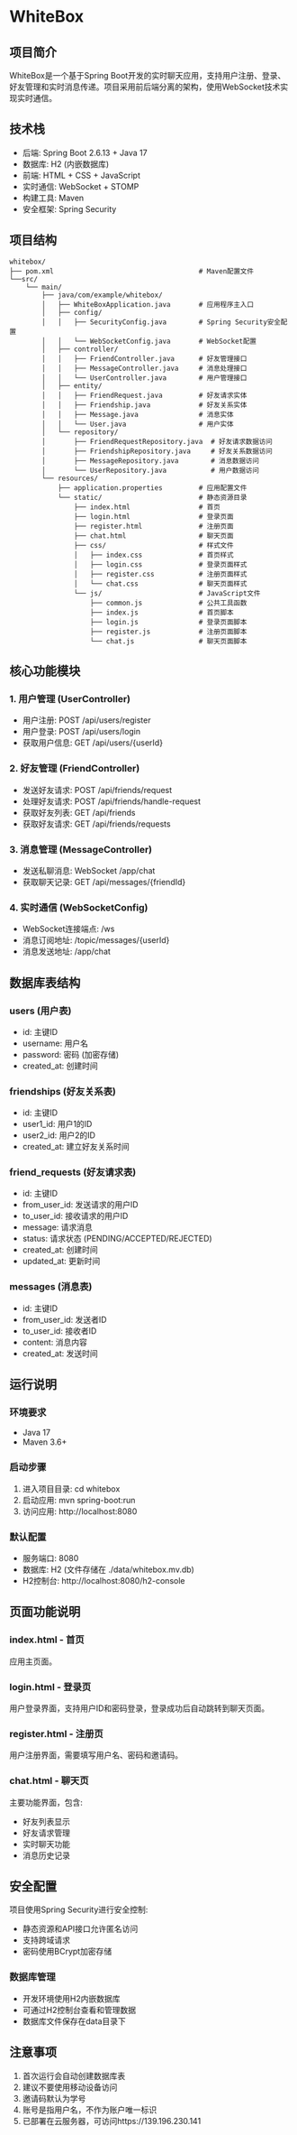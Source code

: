 # WhiteBox

## 项目简介

WhiteBox是一个基于Spring Boot开发的实时聊天应用，支持用户注册、登录、好友管理和实时消息传递。项目采用前后端分离的架构，使用WebSocket技术实现实时通信。

## 技术栈

- 后端: Spring Boot 2.6.13 + Java 17
- 数据库: H2 (内嵌数据库)
- 前端: HTML + CSS + JavaScript
- 实时通信: WebSocket + STOMP
- 构建工具: Maven
- 安全框架: Spring Security

## 项目结构

```
whitebox/
├── pom.xml                                    # Maven配置文件
└──src/
    └── main/
        ├── java/com/example/whitebox/
        │   ├── WhiteBoxApplication.java       # 应用程序主入口
        │   ├── config/
        │   │   ├── SecurityConfig.java        # Spring Security安全配置
        │   │   └── WebSocketConfig.java       # WebSocket配置
        │   ├── controller/
        │   │   ├── FriendController.java      # 好友管理接口
        │   │   ├── MessageController.java     # 消息处理接口
        │   │   └── UserController.java        # 用户管理接口
        │   ├── entity/
        │   │   ├── FriendRequest.java         # 好友请求实体
        │   │   ├── Friendship.java            # 好友关系实体
        │   │   ├── Message.java               # 消息实体
        │   │   └── User.java                  # 用户实体
        │   └── repository/
        │       ├── FriendRequestRepository.java  # 好友请求数据访问
        │       ├── FriendshipRepository.java     # 好友关系数据访问
        │       ├── MessageRepository.java        # 消息数据访问
        │       └── UserRepository.java           # 用户数据访问
        └── resources/
            ├── application.properties         # 应用配置文件
            └── static/                        # 静态资源目录
                ├── index.html                 # 首页
                ├── login.html                 # 登录页面
                ├── register.html              # 注册页面
                ├── chat.html                  # 聊天页面
                ├── css/                       # 样式文件
                │   ├── index.css              # 首页样式
                │   ├── login.css              # 登录页面样式
                │   ├── register.css           # 注册页面样式
                │   └── chat.css               # 聊天页面样式
                └── js/                        # JavaScript文件
                    ├── common.js              # 公共工具函数
                    ├── index.js               # 首页脚本
                    ├── login.js               # 登录页面脚本
                    ├── register.js            # 注册页面脚本
                    └── chat.js                # 聊天页面脚本

```

## 核心功能模块

### 1. 用户管理 (UserController)
- 用户注册: POST /api/users/register
- 用户登录: POST /api/users/login
- 获取用户信息: GET /api/users/{userId}

### 2. 好友管理 (FriendController)
- 发送好友请求: POST /api/friends/request
- 处理好友请求: POST /api/friends/handle-request
- 获取好友列表: GET /api/friends
- 获取好友请求: GET /api/friends/requests

### 3. 消息管理 (MessageController)
- 发送私聊消息: WebSocket /app/chat
- 获取聊天记录: GET /api/messages/{friendId}

### 4. 实时通信 (WebSocketConfig)
- WebSocket连接端点: /ws
- 消息订阅地址: /topic/messages/{userId}
- 消息发送地址: /app/chat

## 数据库表结构

### users (用户表)
- id: 主键ID
- username: 用户名
- password: 密码 (加密存储)
- created_at: 创建时间

### friendships (好友关系表)
- id: 主键ID
- user1_id: 用户1的ID
- user2_id: 用户2的ID
- created_at: 建立好友关系时间

### friend_requests (好友请求表)
- id: 主键ID
- from_user_id: 发送请求的用户ID
- to_user_id: 接收请求的用户ID
- message: 请求消息
- status: 请求状态 (PENDING/ACCEPTED/REJECTED)
- created_at: 创建时间
- updated_at: 更新时间

### messages (消息表)
- id: 主键ID
- from_user_id: 发送者ID
- to_user_id: 接收者ID
- content: 消息内容
- created_at: 发送时间

## 运行说明

### 环境要求
- Java 17
- Maven 3.6+

### 启动步骤
1. 进入项目目录: cd whitebox
2. 启动应用: mvn spring-boot:run
3. 访问应用: http://localhost:8080

### 默认配置
- 服务端口: 8080
- 数据库: H2 (文件存储在 ./data/whitebox.mv.db)
- H2控制台: http://localhost:8080/h2-console

## 页面功能说明

### index.html - 首页
应用主页面。

### login.html - 登录页
用户登录界面，支持用户ID和密码登录，登录成功后自动跳转到聊天页面。

### register.html - 注册页
用户注册界面，需要填写用户名、密码和邀请码。

### chat.html - 聊天页
主要功能界面，包含:
- 好友列表显示
- 好友请求管理
- 实时聊天功能
- 消息历史记录

## 安全配置

项目使用Spring Security进行安全控制:
- 静态资源和API接口允许匿名访问
- 支持跨域请求
- 密码使用BCrypt加密存储


### 数据库管理
- 开发环境使用H2内嵌数据库
- 可通过H2控制台查看和管理数据
- 数据库文件保存在data目录下

## 注意事项

1. 首次运行会自动创建数据库表
2. 建议不要使用移动设备访问
3. 邀请码默认为学号
4. 账号是指用户名，不作为账户唯一标识
5. 已部署在云服务器，可访问https://139.196.230.141
